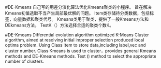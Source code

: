 #DE-Kmeans
自己写的用差分演化算法优化Kmeans聚类的小程序。
旨在解决Kmeans初值选取不当产生局部最优解的问题。
Item类存储待分类数据，包括标签，向量数据和聚类代号。
Kmeans类用于聚类，提供了一般Kmeans方法和DEkmeans方法。
TestK（）方法选择合适的聚类个数K。

#DE-Kmeans
Differential evolution algorithm optimized K-Means Cluster algorithm,
aimed at resolving initial improper selection produced local optima problem.
Using Class Item to store data,including label,vec and cluster number.
Class Kmeans is used to cluster，provides general Kmeans methods and DE-Kmeans methods.
Test () method to select the appropriate number of clusters.
